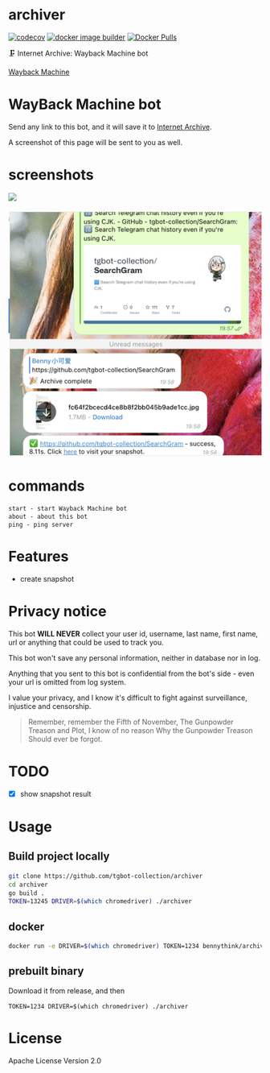 # archiver

[![codecov](https://codecov.io/gh/tgbot-collection/archiver/branch/master/graph/badge.svg?token=ELEIXK6QAR)](https://codecov.io/gh/tgbot-collection/archiver)
[![docker image builder](https://github.com/tgbot-collection/archiver/actions/workflows/builder.yaml/badge.svg)](https://github.com/tgbot-collection/archiver/actions/workflows/builder.yaml)
[![Docker Pulls](https://img.shields.io/docker/pulls/bennythink/archiver)](https://hub.docker.com/r/bennythink/archiver)

🗜 Internet Archive: Wayback Machine bot

[Wayback Machine](https://t.me/wayback_machine_bot)

# WayBack Machine bot

Send any link to this bot, and it will save it to [Internet Archive](https://archive.org/).

A screenshot of this page will be sent to you as well.

# screenshots

![](assets/1.png)

![](assets/2.png)

# commands

```
start - start Wayback Machine bot
about - about this bot
ping - ping server
```

# Features

* create snapshot

# Privacy notice

This bot **WILL NEVER** collect your user id, username, last name, first name, url or anything that could be used to
track you.

This bot won't save any personal information, neither in database nor in log.

Anything that you sent to this bot is confidential from the bot's side - even your url is omitted from log system.

I value your privacy, and I know it's difficult to fight against surveillance, injustice and censorship.

> Remember, remember the Fifth of November,
> The Gunpowder Treason and Plot,
> I know of no reason
> Why the Gunpowder Treason
> Should ever be forgot.

# TODO

- [x] show snapshot result

# Usage

## Build project locally

```bash
git clone https://github.com/tgbot-collection/archiver
cd archiver
go build .
TOKEN=13245 DRIVER=$(which chromedriver) ./archiver
```

## docker

```bash
docker run -e DRIVER=$(which chromedriver) TOKEN=1234 bennythink/archiver
```

## prebuilt binary
Download it from release, and then
```shell
TOKEN=1234 DRIVER=$(which chromedriver) ./archiver
```

# License

Apache License
Version 2.0